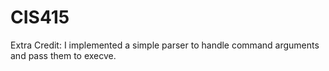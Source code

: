 CIS415
======


Extra Credit:
    I implemented a simple parser to handle command arguments and pass them to execve.
